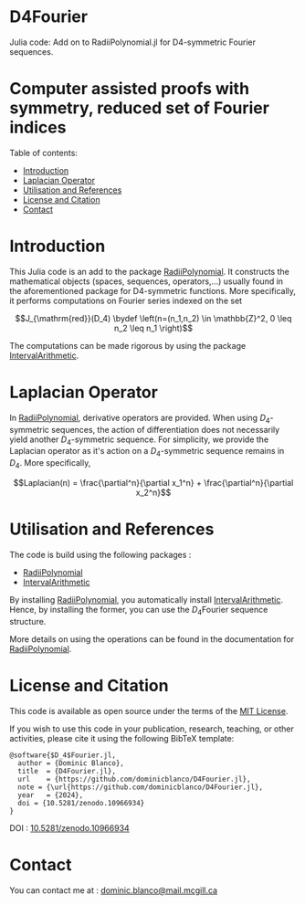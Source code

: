 # D4Fourier
Julia code: Add on to RadiiPolynomial.jl for D4-symmetric Fourier sequences.
# Computer assisted proofs with symmetry, reduced set of Fourier indices



Table of contents:


* [Introduction](#introduction)
* [Laplacian Operator](#laplacian)
* [Utilisation and References](#utilisation-and-references)
* [License and Citation](#license-and-citation)
* [Contact](#contact)



# Introduction

This Julia code is an add to the package [RadiiPolynomial](https://github.com/OlivierHnt/RadiiPolynomial.jl). It constructs the mathematical objects (spaces, sequences, operators,...) usually found in the aforementioned package for D4-symmetric functions. More specifically, it performs computations on Fourier series indexed on the set 

$$J_{\mathrm{red}}(D_4) \bydef \left(n=(n_1,n_2) \in \mathbb{Z}^2, 0 \leq n_2 \leq n_1 \right)$$

The computations can be made rigorous by using the package [IntervalArithmetic](https://github.com/JuliaIntervals/IntervalArithmetic.jl).


# Laplacian Operator

In [RadiiPolynomial](https://github.com/OlivierHnt/RadiiPolynomial.jl), derivative operators are provided. When using $D_4$-symmetric sequences, the action of differentiation does not necessarily yield another $D_4$-symmetric sequence. For simplicity, we provide the Laplacian operator as it's action on a $D_4$-symmetric sequence remains in $D_4$. More specifically,

$$Laplacian(n) = \frac{\partial^n}{\partial x_1^n} + \frac{\partial^n}{\partial x_2^n}$$
 
 # Utilisation and References
 
 The code is build using the following packages :
 - [RadiiPolynomial](https://github.com/OlivierHnt/RadiiPolynomial.jl) 
 - [IntervalArithmetic](https://github.com/JuliaIntervals/IntervalArithmetic.jl)
 
 By installing [RadiiPolynomial](https://github.com/OlivierHnt/RadiiPolynomial.jl), you automatically install [IntervalArithmetic](https://github.com/JuliaIntervals/IntervalArithmetic.jl). Hence, by installing the former, you can use the $D_4$Fourier sequence structure.

 More details on using the operations can be found in the documentation for [RadiiPolynomial](https://github.com/OlivierHnt/RadiiPolynomial.jl).
 
 # License and Citation
 
  This code is available as open source under the terms of the [MIT License](http://opensource.org/licenses/MIT).
  
If you wish to use this code in your publication, research, teaching, or other activities, please cite it using the following BibTeX template:

```
@software{$D_4$Fourier.jl,
  author = {Dominic Blanco},
  title  = {D4Fourier.jl},
  url    = {https://github.com/dominicblanco/D4Fourier.jl},
  note = {\url{https://github.com/dominicblanco/D4Fourier.jl},
  year   = {2024},
  doi = {10.5281/zenodo.10966934}
}
```
DOI : [10.5281/zenodo.10966934](https://zenodo.org/records/10966934) 


# Contact

You can contact me at :
dominic.blanco@mail.mcgill.ca
